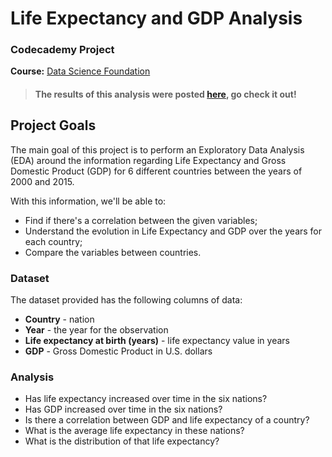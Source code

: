 # Life Expectancy and GDP Analysis
### Codecademy Project
**Course:** [Data Science Foundation](https://www.codecademy.com/learn/paths/data-science-foundations)

>#### The results of this analysis were posted [here](https://medium.com/@bcbmotta/explanatory-data-analysis-eda-data-visualization-with-python-46310a48be3c "Medium.com"), go check it out!

## Project Goals
The main goal of this project is to perform an Exploratory Data Analysis (EDA) around the information regarding Life Expectancy and Gross Domestic Product (GDP) for 6 different countries between the years of 2000 and 2015.

With this information, we'll be able to: 
- Find if there's a correlation between the given variables;
- Understand the evolution in Life Expectancy and GDP over the years for each country;
- Compare the variables between countries.

### Dataset
The dataset provided has the following columns of data:

- **Country** - nation
- **Year** - the year for the observation
- **Life expectancy at birth (years)** - life expectancy value in years
- **GDP** - Gross Domestic Product in U.S. dollars

### Analysis

- Has life expectancy increased over time in the six nations?
- Has GDP increased over time in the six nations?
- Is there a correlation between GDP and life expectancy of a country?
- What is the average life expectancy in these nations?
- What is the distribution of that life expectancy?
